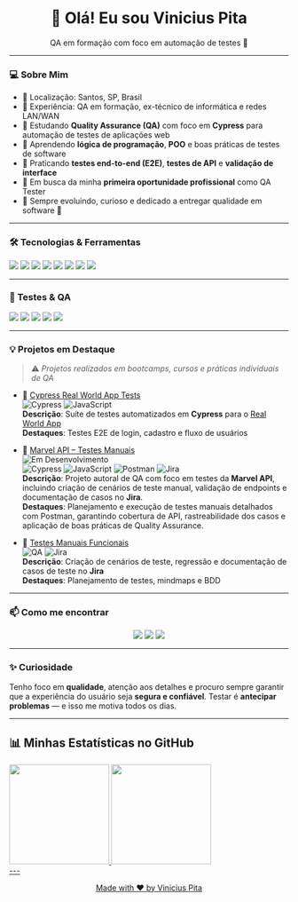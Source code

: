 <h1 align="center">👋 Olá! Eu sou Vinicius Pita</h1>
<p align="center">QA em formação com foco em automação de testes 🚀</p>

---

### 💻 Sobre Mim
- 🔹 Localização: Santos, SP, Brasil  
- 🔹 Experiência: QA em formação, ex-técnico de informática e redes LAN/WAN  
- 🔹 Estudando **Quality Assurance (QA)** com foco em **Cypress** para automação de testes de aplicações web  
- 🔹 Aprendendo **lógica de programação**, **POO** e boas práticas de testes de software  
- 🔹 Praticando **testes end-to-end (E2E)**, **testes de API** e **validação de interface**  
- 🔹 Em busca da minha **primeira oportunidade profissional** como QA Tester  
- 🔹 Sempre evoluindo, curioso e dedicado a entregar qualidade em software 🌱
<!--- 🔹 Formação: Análise e Desenvolvimento de Sistemas (2º semestre) -->

---

### 🛠️ Tecnologias & Ferramentas
<p align="left">
  <img src="https://img.shields.io/badge/Cypress-100000?style=for-the-badge&logo=cypress&logoColor=white"/>
  <img src="https://img.shields.io/badge/JavaScript-F7DF1E?style=for-the-badge&logo=javascript&logoColor=black"/>
  <img src="https://img.shields.io/badge/Postman-FF6C37?style=for-the-badge&logo=postman&logoColor=white"/>
  <img src="https://img.shields.io/badge/Git-F05032?style=for-the-badge&logo=git&logoColor=white"/>
  <img src="https://img.shields.io/badge/GitHub-181717?style=for-the-badge&logo=github&logoColor=white"/>
  <img src="https://img.shields.io/badge/VS%20Code-007ACC?style=for-the-badge&logo=visual-studio-code&logoColor=white"/>
  <img src="https://img.shields.io/badge/SQL-4479A1?style=for-the-badge&logo=mysql&logoColor=white"/>
  <img src="https://img.shields.io/badge/Jira-0052CC?style=for-the-badge&logo=jira&logoColor=white"/>
</p>

---

### 🧪 Testes & QA
<p align="left">
  <img src="https://img.shields.io/badge/Testes%20Automatizados-Cypress-blue"/>
  <img src="https://img.shields.io/badge/Testes%20Manuais-green"/>
  <img src="https://img.shields.io/badge/Testes%20de%20API-Postman-orange"/>
  <img src="https://img.shields.io/badge/Documenta%C3%A7%C3%A3o-Jira-red"/>
  <img src="https://img.shields.io/badge/Metodologias-Agile-purple"/>
</p>

---

### 💡 Projetos em Destaque
> ⚠️ *Projetos realizados em bootcamps, cursos e práticas individuais de QA*
> 


- 📌 [Cypress Real World App Tests](https://github.com/VPitta/cypress-realworld-tests-vinicius)  
  ![Cypress](https://img.shields.io/badge/Cypress-100000?style=for-the-badge&logo=cypress&logoColor=white) ![JavaScript](https://img.shields.io/badge/JavaScript-F7DF1E?style=for-the-badge&logo=javascript&logoColor=black)  
  **Descrição**: Suíte de testes automatizados em **Cypress** para o [Real World App](https://github.com/cypress-io/cypress-realworld-app)  
  **Destaques**: Testes E2E de login, cadastro e fluxo de usuários  

- 📌 [Marvel API – Testes Manuais](https://github.com/VPitta/marvel-api-tests)  
  ![Em Desenvolvimento](https://img.shields.io/badge/status-em%20desenvolvimento-yellow)   
  ![Cypress](https://img.shields.io/badge/Cypress-100000?style=for-the-badge&logo=cypress&logoColor=white) ![JavaScript](https://img.shields.io/badge/JavaScript-F7DF1E?style=for-the-badge&logo=javascript&logoColor=black) ![Postman](https://img.shields.io/badge/Postman-FF6C37?style=for-the-badge&logo=postman&logoColor=white) ![Jira](https://img.shields.io/badge/Jira-0052CC?style=for-the-badge&logo=jira&logoColor=white)  
  **Descrição**: Projeto autoral de QA com foco em testes da **Marvel API**, incluindo criação de cenários de teste manual, validação de endpoints e documentação de casos no **Jira**.  
  **Destaques**: Planejamento e execução de testes manuais detalhados com Postman, garantindo cobertura de API, rastreabilidade dos casos e aplicação de boas práticas de Quality Assurance.

  
- 📌 [Testes Manuais Funcionais](https://github.com/VPitta/Dio-QA-Desafio.git)  
  ![QA](https://img.shields.io/badge/QA-007ACC?style=for-the-badge&logo=qa&logoColor=white) ![Jira](https://img.shields.io/badge/Jira-0052CC?style=for-the-badge&logo=jira&logoColor=white)  
  **Descrição**: Criação de cenários de teste, regressão e documentação de casos de teste no **Jira**  
  **Destaques**: Planejamento de testes, mindmaps e BDD  




---

### 📫 Como me encontrar
<p align="center">
  <a href="mailto:vpita.95@outlook.com"><img src="https://img.shields.io/badge/Email-D14836?style=for-the-badge&logo=gmail&logoColor=white"/></a>
  <a href="https://www.linkedin.com/in/vinicius-pita/"><img src="https://img.shields.io/badge/LinkedIn-0A66C2?style=for-the-badge&logo=linkedin&logoColor=white"/></a>
  <a href="https://github.com/VPitta"><img src="https://img.shields.io/badge/GitHub-181717?style=for-the-badge&logo=github&logoColor=white"/></a>
</p>

---

### ✨ Curiosidade
Tenho foco em **qualidade**, atenção aos detalhes e procuro sempre garantir que a experiência do usuário seja **segura e confiável**. Testar é **antecipar problemas** — e isso me motiva todos os dias.

---

## 📊 Minhas Estatísticas no GitHub
<div>
  <a href="https://github.com/VPitta">
<img height="180" src= "https://github-readme-stats.vercel.app/api?username=vpitta&show_icons=true&theme=dark"/>
<img height="180" src="https://github-readme-stats.vercel.app/api/top-langs/?username=vpitta&layout=compact&langs_count=16&&theme=dark"/>
</div>
---

<p align="center">Made with ❤️ by Vinicius Pita</p>
